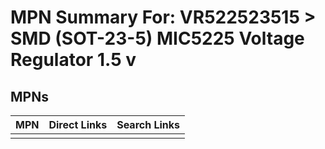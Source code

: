 



# MPN Summary For: VR522523515 > SMD (SOT-23-5) MIC5225 Voltage Regulator 1.5 v

## MPNs
  

|MPN|Direct Links|Search Links|
| :--- | :--- | :--- |
||||
